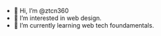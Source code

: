 - 👋 Hi, I’m @ztcn360
- 👀 I’m interested in web design.
- 🌱 I’m currently learning web tech foundamentals.
<!-- - 💞️ I’m looking to collaborate on ... -->
<!-- - 📫 How to reach me ... -->

<!---
ztcn360/ztcn360 is a ✨ special ✨ repository because its `README.md` (this file) appears on your GitHub profile.
You can click the Preview link to take a look at your changes.
--->
